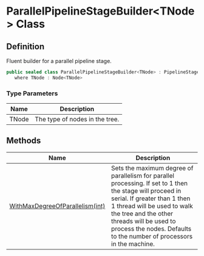 # ParallelPipelineStageBuilder&lt;TNode&gt; Class
## Definition

Fluent builder for a parallel pipeline stage.

```c#
public sealed class ParallelPipelineStageBuilder<TNode> : PipelineStageBuilder<ParallelPipelineStageBuilder<TNode>, UnorderedProcessor<TNode>, TNode>
   where TNode : Node<TNode>
```

### Type Parameters

| Name | Description |
| ---- | ----------- |
| TNode | The type of nodes in the tree. |

## Methods

| Name | Description |
| ---- | ----------- |
| [WithMaxDegreeOfParallelism(int)](MrKWatkins.Ast.Processing.ParallelPipelineStageBuilder-1.WithMaxDegreeOfParallelism.md) | Sets the maximum degree of parallelism for parallel processing. If set to 1 then the stage will proceed in serial. If greater than 1 then 1 thread will be used to walk the tree and the other threads will be used to process the nodes. Defaults to the number of processors in the machine. |

